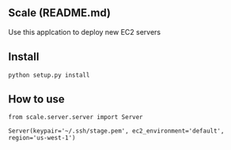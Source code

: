 ## Scale (README.md)
Use this applcation to deploy new EC2 servers

## Install

```
python setup.py install
```

## How to use

```
from scale.server.server import Server

Server(keypair='~/.ssh/stage.pem', ec2_environment='default', region='us-west-1')
```
